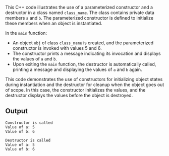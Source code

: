 This C++ code illustrates the use of a parameterized constructor and a destructor in a class named `class_name`. The class contains private data members `a` and `b`. The parameterized constructor is defined to initialize these members when an object is instantiated.

In the `main` function:

- An object `obj` of class `class_name` is created, and the parameterized constructor is invoked with values 5 and 6.
- The constructor prints a message indicating its invocation and displays the values of `a` and `b`.
- Upon exiting the `main` function, the destructor is automatically called, printing a message and displaying the values of `a` and `b` again.

This code demonstrates the use of constructors for initializing object states during instantiation and the destructor for cleanup when the object goes out of scope. In this case, the constructor initializes the values, and the destructor displays the values before the object is destroyed.

## Output

```
Constructor is called
Value of a: 5
Value of b: 6

Destructor is called
Value of a: 5
Value of b: 6
```